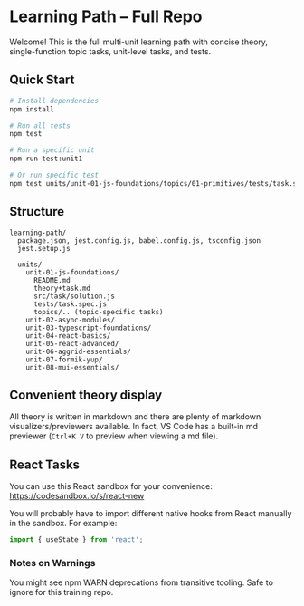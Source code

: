 # Learning Path – Full Repo
Welcome! This is the full multi-unit learning path with concise theory, single-function topic tasks, unit-level tasks, and tests.

## Quick Start
```bash
# Install dependencies
npm install

# Run all tests
npm test

# Run a specific unit
npm run test:unit1

# Or run specific test
npm test units/unit-01-js-foundations/topics/01-primitives/tests/task.spec.js
```

## Structure
```
learning-path/
  package.json, jest.config.js, babel.config.js, tsconfig.json
  jest.setup.js

  units/
    unit-01-js-foundations/
      README.md
      theory+task.md
      src/task/solution.js
      tests/task.spec.js
      topics/.. (topic-specific tasks)
    unit-02-async-modules/
    unit-03-typescript-foundations/
    unit-04-react-basics/
    unit-05-react-advanced/
    unit-06-aggrid-essentials/
    unit-07-formik-yup/
    unit-08-mui-essentials/
```

## Convenient theory display
All theory is written in markdown and there are plenty of markdown visualizers/previewers available. In fact, VS Code has a built-in md previewer (`Ctrl+K V` to preview when viewing a md file).

## React Tasks
You can use this React sandbox for your convenience:
https://codesandbox.io/s/react-new

You will probably have to import different native hooks from React manually in the sandbox. For example:
```jsx
import { useState } from 'react';
```

### Notes on Warnings
You might see npm WARN deprecations from transitive tooling. Safe to ignore for this training repo.

